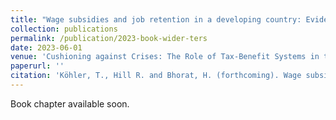 ```yaml
---
title: "Wage subsidies and job retention in a developing country: Evidence from South Africa"
collection: publications
permalink: /publication/2023-book-wider-ters
date: 2023-06-01
venue: 'Cushioning against Crises: The Role of Tax-Benefit Systems in the Developing World'
paperurl: ''
citation: 'Köhler, T., Hill R. and Bhorat, H. (forthcoming). Wage subsidies and job retention in a developing country: Evidence from South Africa. In Cushioning against Crises: The Role of Tax-Benefit Systems in the Developing World. United Nations University World Institute for Development Economics Research and Oxford University Press.'
---
```

Book chapter available soon.




